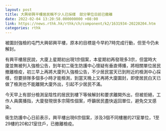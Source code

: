 ```yaml
---
layout: post
title: 大興邨興平樓居民稱不少人已採樣　部分單位日前已撤離
date: 2022-02-04 13:20:58.000000000 +08:00
link: https://news.rthk.hk/rthk/ch/component/k2/1631934-20220204.htm
categories: rthk
---
```


被圍封強檢的屯門大興邨興平樓，原本的目標是今早約7時完成行動，但至今仍未解封。

有興平樓居民說，大廈上星期初出現1宗個案，本星期初再發現多3宗，但當時大廈並無被列入強檢公告，到年初二衞生防護中心懷疑有垂直傅播，將相關單位居民撤離檢疫，初三早上再將大廈列入強檢公告，不少居民當天已到附近的檢測中心採樣，但要排隊多個多小時才能檢測，到當天晚上又再將大廈圍封，即使居民白天已做了檢測也不能離開大廈外出，引起不少居民不滿。

今天早上有部分檢測呈陰性的居民到樓下等候解封和要求離開外出，但被拒絕，工作人員廣播指，大廈發現很多宗陽性個案，呼籲居民盡快返回單位，避免交叉感染。

衞生防護中心日前表示，興平樓出現6宗個案，涉及3個不同樓層的21室單位，1至29樓的20和21室住戶，已撤離檢疫。
